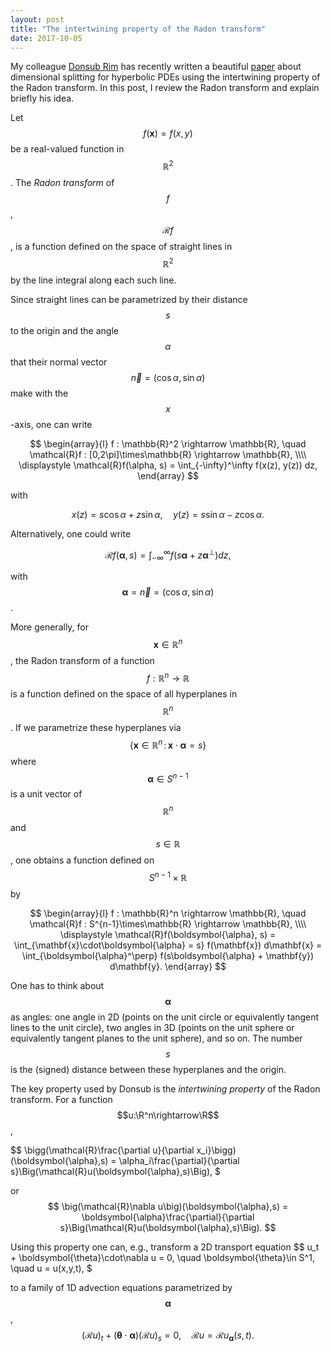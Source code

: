 ```yaml
---
layout: post
title: "The intertwining property of the Radon transform"
date: 2017-10-05
---
```


My colleague <a href="http://dsrim.github.io">Donsub Rim</a> has recently written a beautiful 
<a href="http://arxiv.org/pdf/1705.03609.pdf">paper</a> about dimensional splitting for hyperbolic PDEs using the intertwining property of the Radon transform. 
In this post, I review the Radon transform and explain briefly his idea.

Let $$f(\mathbf{x})=f(x,y)$$ be a real-valued function in $$\mathbb{R}^2$$.
The <i>Radon transform</i> of $$f$$, $$\mathcal{R}f$$, is a function defined on the space of straight lines in $$\mathbb{R}^2$$ by the line integral along each such line.

Since straight lines can be parametrized by their distance $$s$$ to the origin and the angle $$\alpha$$ that their normal vector $$\overrightarrow{n}=(\cos\alpha, \sin\alpha)$$ make with the $$x$$-axis, one can write 

$$
\begin{array}{l}
f : \mathbb{R}^2 \rightarrow \mathbb{R}, \quad
\mathcal{R}f : [0,2\pi]\times\mathbb{R} \rightarrow \mathbb{R}, \\\\
\displaystyle \mathcal{R}f(\alpha, s) = \int_{-\infty}^\infty f(x(z), y(z)) dz,
\end{array}
$$

with 

$$
x(z) = s\cos\alpha + z\sin\alpha, \quad y(z) = s\sin\alpha - z\cos\alpha.
$$

Alternatively, one could write 

$$
\mathcal{R}f(\boldsymbol{\alpha}, s) = \int_{-\infty}^\infty f(s\boldsymbol{\alpha} + z\boldsymbol{\alpha}^\perp)dz,
$$

with $$\boldsymbol{\alpha} = \overrightarrow{n} = (\cos\alpha, \sin\alpha)$$.

More generally, for $$\mathbf{x}\in\mathbb{R}^n$$, the Radon transform of a function $$f:\mathbb{R}^n\rightarrow\mathbb{R}$$ 
is a function defined on the space of all hyperplanes in $$\mathbb{R}^n$$.
If we parametrize these hyperplanes via $$\{\mathbf{x}\in\mathbb{R}^n \, : \, \mathbf{x}\cdot\boldsymbol{\alpha} = s\}$$ 
where $$\boldsymbol{\alpha}\in S^{n-1}$$ is a unit vector of $$\mathbb{R}^n$$ and $$s\in\mathbb{R}$$, one obtains a function defined on $$S^{n-1}\times\mathbb{R}$$ by

$$
\begin{array}{l}
f : \mathbb{R}^n \rightarrow \mathbb{R}, \quad
\mathcal{R}f : S^{n-1}\times\mathbb{R} \rightarrow \mathbb{R}, \\\\
\displaystyle \mathcal{R}f(\boldsymbol{\alpha}, s) 
= \int_{\mathbf{x}\cdot\boldsymbol{\alpha} = s} f(\mathbf{x}) d\mathbf{x}
= \int_{\boldsymbol{\alpha}^\perp} f(s\boldsymbol{\alpha} + \mathbf{y}) d\mathbf{y}.
\end{array}
$$

One has to think about $$\boldsymbol{\alpha}$$ as angles: one angle in 2D (points on the unit circle or equivalently
tangent lines to the unit circle), two angles in 3D (points on the unit sphere or equivalently tangent planes to the unit sphere), and so on.
The number $$s$$ is the (signed) distance between these hyperplanes and the origin.

The key property used by Donsub is the <i>intertwining property</i> of the Radon transform.
For a function $$u:\R^n\rightarrow\R$$, 

$$
\bigg(\mathcal{R}\frac{\partial u}{\partial x_i}\bigg)(\boldsymbol{\alpha},s) 
= \alpha_i\frac{\partial}{\partial s}\Big(\mathcal{R}u(\boldsymbol{\alpha},s)\Big),
$

or
$$
\big(\mathcal{R}\nabla u\big)(\boldsymbol{\alpha},s) 
= \boldsymbol{\alpha}\frac{\partial}{\partial s}\Big(\mathcal{R}u(\boldsymbol{\alpha},s)\Big).
$$

Using this property one can, e.g., transform a 2D transport equation
$$
u_t + \boldsymbol{\theta}\cdot\nabla u = 0, \quad \boldsymbol{\theta}\in S^1, \quad u = u(x,y,t),
$

to a family of 1D advection equations parametrized by $$\boldsymbol{\alpha}$$,
$$
(\mathcal{R}u)_t + (\boldsymbol{\theta}\cdot\boldsymbol{\alpha})(\mathcal{R}u)_s = 0, 
\quad \mathcal{R}u = \mathcal{R}u_{\boldsymbol{\alpha}}(s,t).
$$
